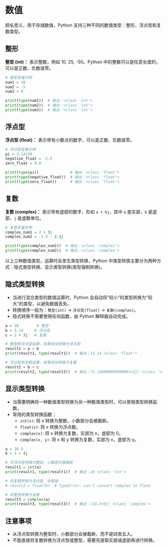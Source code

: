 # 数值

顾名思义，用于存储数值，Python 支持三种不同的数值类型：整形、浮点型和复数类型。

## 整形

**整型 (int)：** 表示整数，例如 10, 25, -50。Python 中的整数可以是任意长度的，可以是正数、负数或零。

```python
# 整型变量示例
num1 = 10
num2 = -5
num3 = 0

print(type(num1))  # 输出：<class 'int'>
print(type(num2))  # 输出：<class 'int'>
print(type(num3))  # 输出：<class 'int'>
```

## 浮点型

**浮点型 (float)：** 表示带有小数点的数字，可以是正数、负数或零。

```python
# 浮点型变量示例
pi = 3.14159
negative_float = -2.5
zero_float = 0.0

print(type(pi))              # 输出：<class 'float'>
print(type(negative_float))  # 输出：<class 'float'>
print(type(zero_float))      # 输出：<class 'float'>
```

## 复数

**复数 (complex)：** 表示带有虚部的数字，形如 `a + bj`，其中 `a` 是实部，`b` 是虚部，`j` 是虚数单位。

```python
# 复数变量示例
complex_num1 = 2 + 3j
complex_num2 = -1.5 - 2.2j

print(type(complex_num1))  # 输出：<class 'complex'>
print(type(complex_num2))  # 输出：<class 'complex'>
```

以上三种数值类型，运算时会发生类型转换，Python 中类型转换主要分为两种方式：隐式类型转换、显示类型转换(类型强制转换)。



## 隐式类型转换

- 当进行混合类型的数值运算时，Python 会自动将“较小”的类型转换为“较大”的类型，以避免数据丢失。
- 转换顺序一般为：`整型(int)` -> `浮点型(float)` -> `复数(complex)`。
- 隐式转换不需要使用任何函数，由 Python 解释器自动完成。

```python
a = 10        # 整型
b = 3.14     # 浮点型
c = 2 + 3j   # 复数

# 整型和浮点型运算，结果自动转换为浮点型
result1 = a + b
print(result1, type(result1))  # 输出：13.14 <class 'float'>

# 浮点型和复数运算，结果自动转换为复数
result2 = b + c
print(result2, type(result2))  # 输出：(5.140000000000001+3j) <class 'complex'>
```

## 显示类型转换

- 当需要明确将一种数值类型转换为另一种数值类型时，可以使用类型转换函数。
- 常用的类型转换函数：
  - `int(x)`: 将 x 转换为整数，小数部分会被截断。
  - `float(x)`: 将 x 转换为浮点数。
  - `complex(x)`: 将 x 转换为复数，实部为 x，虚部为 0。
  - `complex(x, y)`: 将 x 和 y 转换为复数，实部为 x，虚部为 y。

```python
a = 10.5
b = 3 + 4j

# 将浮点型转换为整型，小数部分被截断
result1 = int(a) 
print(result1, type(result1))  # 输出：10 <class 'int'>

# 将复数转换为浮点型，会报错
# result2 = float(b)  # TypeError: can't convert complex to float

# 将整型转换为复数
result3 = complex(a)
print(result3, type(result3))  # 输出：(10.5+0j) <class 'complex'>
```

## 注意事项

- 从浮点型转换为整型时，小数部分会被截断，而不是四舍五入。
- 不能直接将复数转换为浮点型或整型，需要先提取实部或虚部再进行转换。

​    

